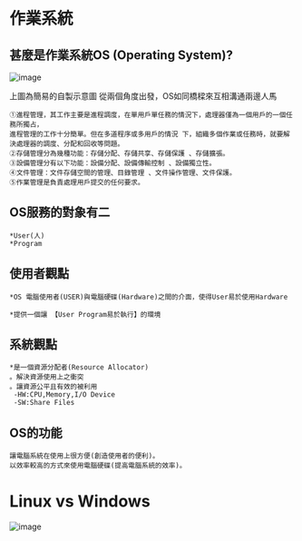 # 作業系統
## 甚麼是作業系統OS (Operating System)?
![image](https://user-images.githubusercontent.com/81726807/173283011-ebd5097e-d73c-4f26-84aa-e103ec7af4a1.png)

上圖為簡易的自製示意圖
從兩個角度出發，OS如同橋樑來互相溝通兩邊人馬
```
①進程管理，其工作主要是進程調度，在單用戶單任務的情況下，處理器僅為一個用戶的一個任務所獨占， 
進程管理的工作十分簡單。但在多道程序或多用戶的情況 下，組織多個作業或任務時，就要解決處理器的調度、分配和回收等問題。
②存儲管理分為幾種功能：存儲分配、存儲共享、存儲保護 、存儲擴張。
③設備管理分有以下功能：設備分配、設備傳輸控制 、設備獨立性。
④文件管理：文件存儲空間的管理、目錄管理 、文件操作管理、文件保護。
⑤作業管理是負責處理用戶提交的任何要求。
```
## OS服務的對象有二
```
*User(人)
*Program
```
## 使用者觀點
```
*OS 電腦使用者(USER)與電腦硬碟(Hardware)之間的介面，使得User易於使用Hardware

*提供一個讓 【User Program易於執行】的環境
```

## 系統觀點
```
*是一個資源分配者(Resource Allocator)
。解決資源使用上之衝突
。讓資源公平且有效的被利用
 -HW:CPU,Memory,I/O Device
 -SW:Share Files
 ```
## OS的功能
```
讓電腦系統在使用上很方便(創造使用者的便利)。
以效率較高的方式來使用電腦硬碟(提高電腦系統的效率)。
```
# Linux vs Windows
 ![image](https://user-images.githubusercontent.com/81726807/174135052-836915c2-199f-4bbe-8b54-b30024fd46f7.png)



